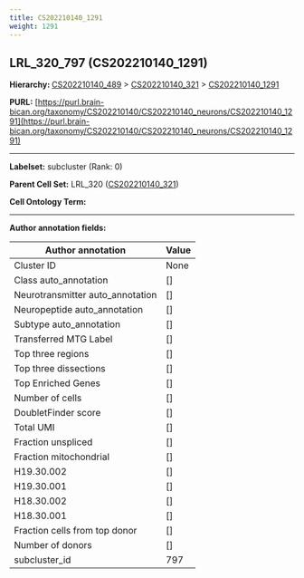 ```yaml
---
title: CS202210140_1291
weight: 1291
---
```

## LRL_320_797 (CS202210140_1291)
<b>Hierarchy: </b>
[CS202210140_489](../CS202210140_489) >
[CS202210140_321](../CS202210140_321) >
[CS202210140_1291](../CS202210140_1291)

**PURL:** [https://purl.brain-bican.org/taxonomy/CS202210140/CS202210140_neurons/CS202210140_1291](https://purl.brain-bican.org/taxonomy/CS202210140/CS202210140_neurons/CS202210140_1291)

---


**Labelset:** subcluster (Rank: 0)

**Parent Cell Set:** LRL_320 ([CS202210140_321](../CS202210140_321))



**Cell Ontology Term:** 

[MARKER GENES.]: #


---

[TRANSFERRED ANNOTATIONS.]: #


[AUTHOR ANNOTATION FIELDS.]: #


**Author annotation fields:**

| Author annotation | Value |
|-------------------|-------|
|Cluster ID|None|
|Class auto_annotation|[]|
|Neurotransmitter auto_annotation|[]|
|Neuropeptide auto_annotation|[]|
|Subtype auto_annotation|[]|
|Transferred MTG Label|[]|
|Top three regions|[]|
|Top three dissections|[]|
|Top Enriched Genes|[]|
|Number of cells|[]|
|DoubletFinder score|[]|
|Total UMI|[]|
|Fraction unspliced|[]|
|Fraction mitochondrial|[]|
|H19.30.002|[]|
|H19.30.001|[]|
|H18.30.002|[]|
|H18.30.001|[]|
|Fraction cells from top donor|[]|
|Number of donors|[]|
|subcluster_id|797|
